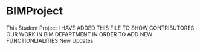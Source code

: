 # BIMProject
This Student Project
I HAVE ADDED THIS FILE TO SHOW CONTRIBUTORES OUR WORK IN BIM DEPARTMENT IN ORDER TO ADD NEW FUNCTIONLIALITIES
New Updates

